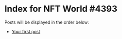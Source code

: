 # Index for NFT World #4393
Posts will be displayed in the order below:

- [Your first post](./001-first.md)


